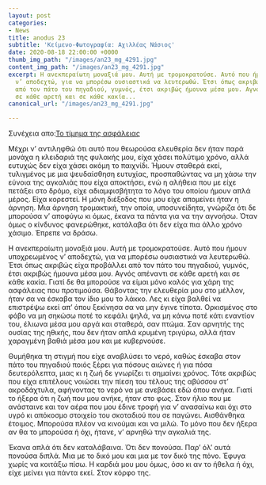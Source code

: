 ```yaml
---
layout: post
categories:
- News
title: anodus 23
subtitle: 'Κείμενο-Φωτογραφία: Αχιλλέας Νάσιος'
date: 2020-08-18 22:00:00 +0000
thumb_img_path: "/images/an23_mg_4291.jpg"
content_img_path: "/images/an23_mg_4291.jpg"
excerpt: Η ανεκπεραίωτη μοναξιά μου. Αυτή με τρομοκρατούσε. Αυτό που ήμουν υποχρεωμένος
  ν’ αποδεχτώ, για να μπορέσω ουσιαστικά να λευτερωθώ. Έτσι όπως ακριβώς είχα προβάλλει
  από τον πάτο του πηγαδιού, γυμνός, έτσι ακριβώς ήμουνα μέσα μου. Αγνός απέναντι
  σε κάθε αρετή και σε κάθε κακία...
canonical_url: "/images/an23_mg_4291.jpg"

---
```

Συνέχεια απο:<a href="https://hocusphotus.com/posts/anodus-22/" target="blank">Το τίμημα της ασφάλειας</a>

Μέχρι ν’ αντιληφθώ ότι αυτό που θεωρούσα ελευθερία δεν ήταν παρά μονάχα η κλειδαριά της φυλακής μου, είχα χάσει πολύτιμο χρόνο, αλλά ευτυχώς δεν είχα χάσει ακόμη το παιχνίδι. Ήμουν σταθερά εκεί, τυλιγμένος με μια ψευδαίσθηση ευτυχίας, προσπαθώντας να μη χάσω την εύνοια της αγκαλιάς που είχα αποκτήσει, ενώ η αλήθεια που με είχε πετάξει στο δρόμο, είχε αδιαμφισβήτητα το λόγο του οποίου ήμουν απλά μέρος. Είχα κορεστεί. Η μόνη διέξοδος που μου είχε απομείνει ήταν η άρνηση. Μια άρνηση τρομακτική, την οποία, υποσυνείδητα, γνώριζα ότι δε μπορούσα ν’ αποφύγω κι όμως, έκανα τα πάντα για να την αγνοήσω. Όταν όμως ο κίνδυνος φανερώθηκε, κατάλαβα ότι δεν είχα πια άλλο χρόνο χάσιμο. Έπρεπε να δράσω.

Η ανεκπεραίωτη μοναξιά μου. Αυτή με τρομοκρατούσε. Αυτό που ήμουν υποχρεωμένος ν’ αποδεχτώ, για να μπορέσω ουσιαστικά να λευτερωθώ. Έτσι όπως ακριβώς είχα προβάλλει από τον πάτο του πηγαδιού, γυμνός, έτσι ακριβώς ήμουνα μέσα μου. Αγνός απέναντι σε κάθε αρετή και σε κάθε κακία. Γιατί δε θα μπορούσε να είμαι μόνο καλός για χάρη της ασφάλειας που προτιμούσα. Θάβοντας την ελευθερία μου στο μέλλον, ήταν σα να έσκαβα τον ίδιο μου το λάκκο. Λες κι είχα βαλθεί να επιστρέψω εκεί απ’ όπου ξεκίνησα σα να μην έγινε τίποτα. Ορκισμένος στο φόβο να μη σηκώσω ποτέ το κεφάλι ψηλά, να μη κάνω ποτέ κάτι εναντίον του, έλιωνα μέσα μου αργά και σταθερά, σαν πτώμα. Σαν αρνητής της ουσίας της ηθικής, που δεν ήταν απλά κρυμένη τριγύρω, αλλά ήταν χαραγμένη βαθιά μέσα μου και με κυβερνούσε.

Θυμήθηκα τη στιγμή που είχε αναβλύσει το νερό, καθώς έσκαβα στον πάτο του πηγαδιού ποιός ξέρει για πόσους αιώνες ή για πόσα δευτερόλεπτα, μιας κι η ζωή δε γνωρίζει τι σημαίνει χρόνος. Τότε ακριβώς που είχα επιτέλους νοιώσει την πίεση του τέλους της αβύσσου στ’ ακροδάχτυλα, αφήνοντας το νερό να με ανεβάσει εδώ όπου ανήκα. Γιατί το ήξερα ότι η ζωή που μου ανήκε, ήταν στο φως. Στον ήλιο που με ανάσταινε και τον αέρα που μου έδινε τροφή για ν’ ανασαίνω και όχι στο υγρό κι απόκοσμο στοιχείο του σκοταδιού που σε παγώνει. Αισθάνθηκα έτοιμος. Μπορούσα πλέον να κινούμαι και να μιλώ. Το μόνο που δεν ήξερα αν θα το μπορούσα ή όχι, ήτανε, ν’ αρνηθώ την αγκαλιά της.

Έκανα απλά ότι δεν καταλάβαινα. Ότι δεν πονούσα. Παρ’ όλ’ αυτά πονούσα διπλά. Μια με το δικό μου και μια με τον δικό της πόνο. Έφυγα χωρίς να κοιτάξω πίσω. Η καρδιά μου μου όμως, όσο κι αν το ήθελα ή όχι, είχε μείνει για πάντα εκεί. Στον κόρφο της.